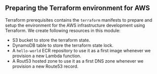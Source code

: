 ## Preparing the Terraform environment for AWS

Terraform prerequisites contains the `terraform` manifests to prepare and setup the environment for the AWS infrastructure development using Terraform. We create following resources in this module:

- S3 bucket to store the terraform state.
- DynamoDB table to store the terraform state lock.
- A `hello-world` ECR repository to use it as a first image whenever we provision a new Lambda function.
- A Rout53 hosted zone to use it as a first DNS zone whenever we provision a new Route53 record.
